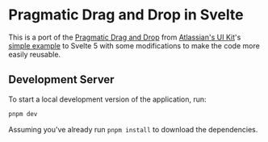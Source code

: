# Pragmatic Drag and Drop in Svelte

This is a port of the [Pragmatic Drag and Drop](https://atlaskit.atlassian.com/packages/pragmatic-drag-and-drop) from [Atlassian's UI Kit](https://atlaskit.atlassian.com/)'s [simple example](https://github.com/atlassian/pragmatic-drag-and-drop/discussions/71) to Svelte 5 with some modifications to make the code more easily reusable.

## Development Server

To start a local development version of the application, run:

```bash
pnpm dev
```

Assuming you've already run `pnpm install` to download the dependencies.

